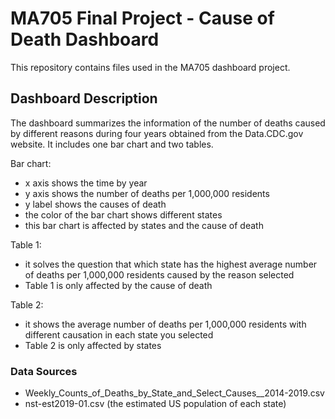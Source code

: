 # MA705 Final Project - Cause of Death Dashboard

This repository contains files used in the MA705 dashboard project.

## Dashboard Description

The dashboard summarizes the information of the number of deaths caused by different reasons during four years obtained from the Data.CDC.gov website. 
It includes one bar chart and two tables.

Bar chart:
- x axis shows the time by year
- y axis shows the number of deaths per 1,000,000 residents
- y label shows the causes of death
- the color of the bar chart shows different states
- this bar chart is affected by states and the cause of death

Table 1:
- it solves the question that which state has the highest average number of deaths per 1,000,000 residents caused by the reason selected
- Table 1 is only affected by the cause of death

Table 2:
- it shows the average number of deaths per 1,000,000 residents with different causation in each state you selected
- Table 2 is only affected by states

### Data Sources

- Weekly_Counts_of_Deaths_by_State_and_Select_Causes__2014-2019.csv
- nst-est2019-01.csv (the estimated US population of each state)

